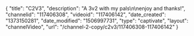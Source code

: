 {
    "title": "C2V3",
    "description": "A 3v2 with my pals\n\nenjoy and thanks!",
    "channelid": "117406308",
    "videoid": "117406142",
    "date_created": "1373150281",
    "date_modified": "1506997731",
    "type": "captivate",
    "layout": "channelVideo",
    "url": "\/channel-2-copy\/c2v3\/117406308-117406142"
}